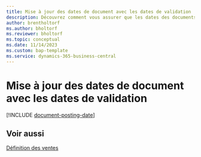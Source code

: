 ```yaml
---
title: Mise à jour des dates de document avec les dates de validation
description: Découvrez comment vous assurer que les dates des documents vente et achat correspondent à leurs dates de validation.
author: brentholtorf
ms.author: bholtorf
ms.reviewer: bholtorf
ms.topic: conceptual
ms.date: 11/14/2023
ms.custom: bap-template
ms.service: dynamics-365-business-central
---
```

# <a name="update-document-dates-with-posting-dates"></a>Mise à jour des dates de document avec les dates de validation

[!INCLUDE [document-posting-date](includes/document-posting-date.md)]

## <a name="see-also"></a>Voir aussi

[Définition des ventes](sales-setup-sales.md)
